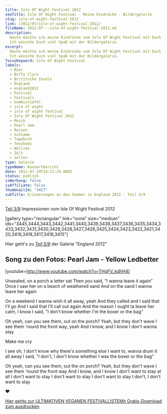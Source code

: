 ```yaml
---
title: Isle Of Wight Festival 2012
seoTitle: Isle Of Wight Festival - Meine Eindrücke - Bildergalerie
slug: isle-of-wight-festival-2012
link: /2012/07/isle-of-wight-festival-2012/
fileName: 2012-07---isle-of-wight-festival-2012.md
description:
  Heute möchte ich meine Eindrücke vom Isle Of Wight Festival mit Euch teilen.
  Ich wünsche Euch viel Spaß mit der Bildergalerie.
excerpt:
  Heute möchte ich meine Eindrücke vom Isle Of Wight Festival mit Euch teilen.
  Ich wünsche Euch viel Spaß mit der Bildergalerie.
focusKeyword: Isle Of Wight Festival
labels:
  - Bier
  - Biffy Clyro
  - Brititsche Inseln
  - England
  - england2012
  - Festival
  - Festivals
  - Gummistiefel
  - isle of wight
  - isle of wight festival
  - Isle Of Wight Festival 2012
  - Musik
  - Pearl Jam
  - Reisen
  - Schlamm
  - Tagebuch
  - Tensheds
  - Wellies
  - Zelt
  - zelten
type: Galerie
typeName: Konzertbericht
date: 2012-07-29T14:17:29.000Z
status: publish
isWerbung: false
isAffiliate: false
thumbnailId: "3427"
subTitle: Erinnerungen an den Sommer in England 2012 - Teil 4/9
---
```


<a title="Glastonbury" href="http://cardamonchai.com/2012/07/glastonbury/">Teil
3/9</a> Impressionen vom Isle Of Wight Festival 2012

[gallery type="rectangular" link="none" size="medium"
ids="3445,3444,3443,3442,3441,3440,3439,3438,3437,3436,3435,3434,3433,3432,3431,3430,3429,3428,3427,3426,3425,3424,3423,3422,3421,3420,3419,3418,3417,3416,3415"]

Hier geht's zu
<a title="Schnappschuss" href="http://cardamonchai.com/2012/07/schnappschuss/"><em>Teil
5/9</em></a> der Galerie "England 2012"

## Song zu den Fotos: Pearl Jam - Yellow Ledbetter

[youtube=http://www.youtube.com/watch?v=THgFV_kdhH4]

Unsealed, on a porch a letter sat Then you said, "I wanna leave it again" Once I
saw her on a beach of weathered sand And on the sand I wanna leave her again

On a weekend I wanna wish it all away, yeah And they called and I said that I'll
go And I said that I'll call out again And the reason I ought ta leave her calm,
I know I said, "I don't know whether I'm the boxer or the bag"

Oh yeah, can you see them, out on the porch? Yeah, but they don't wave I see
them 'round the front way, yeah And I know, and I know I don't wanna stay

Make me cry

I see oh, I don't know why there's something else I want to, wanna drum it all
away I said, "I don't, I don't know whether I was the boxer or the bag"

Oh yeah, can you see them, out the on porch? Yeah, but they don't wave I see
them 'round the front way And I know, and I know I don't want to stay at all I
don't want to stay I don't want to stay I don't want to stay I don't, I don't
want to stay

♥

<a class="banner banner-green" href="/2015/03/die-ultimative-vegane-festivalliste"><span class="head">Hier
gehts zur ULTIMATIVEN VEGANEN FESTIVALLISTE</span><span class="text">Mit
Gratis-Download zum ausdrucken</span></a>
